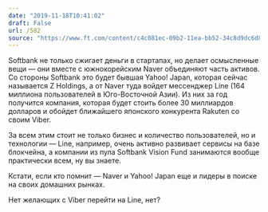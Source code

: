 ```yaml
---
date: "2019-11-18T10:41:02"
draft: False
url: /582
source: "https://www.ft.com/content/c4c081ec-09b2-11ea-bb52-34c8d9dc6d84"
---
```


Softbank не только сжигает деньги в стартапах, но делает осмысленные вещи — они вместе с южнокорейским Naver объединяют часть активов. Со стороны Softbank это будет бывшая Yahoo! Japan, которая сейчас называется Z Holdings, а от Naver туда войдет мессенджер Line (164 миллиона пользователей в Юго-Восточной Азии). Из них за год получится компания, которая будет стоить более 30 миллиардов долларов и обойдет ближайшего японского конкурента Rakuten со своим Viber. 

За всем этим стоит не только бизнес и количество пользователей, но и технологии — Line, например, очень активно развивает сервисы на базе блокчейна, а компании из пула Softbank Vision Fund занимаются вообще практически всем, ну вы знаете.

Кстати, если кто помнит — Naver и Yahoo! Japan еще и лидеры в поиске на своих домашних рынках. 

Нет желающих с Viber перейти на Line, нет?

